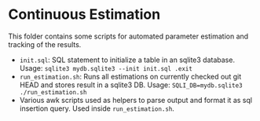 # Continuous Estimation

This folder contains some scripts for automated parameter estimation and tracking of the results.

- `init.sql`: SQL statement to initialize a table in an sqlite3 database. Usage: `sqlite3 mydb.sqlite3 --init init.sql .exit`
- `run_estimation.sh`: Runs all estimations on currently checked out git HEAD and stores result in a sqlite3 DB. Usage: `SQLI_DB=mydb.sqlite3 ./run_estimation.sh`
- Various awk scripts used as helpers to parse output and format it as sql insertion query. Used inside `run_estimation.sh`.